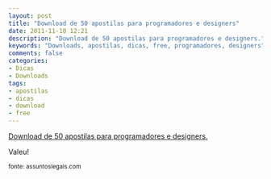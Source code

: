 ```yaml
---
layout: post
title: "Download de 50 apostilas para programadores e designers"
date: 2011-11-10 12:21
description: "Download de 50 apostilas para programadores e designers."
keywords: "Downloads, apostilas, dicas, free, programadores, designers"
comments: false
categories:
- Dicas
- Downloads
tags:
- apostilas
- dicas
- download
- free
---
```


<a href="http://assuntoslegais.com/50-apostilas-para-programadores-designers-e-blogueiros/">Download de 50 apostilas para programadores e designers.</a>

Valeu!

<small>fonte: assuntoslegais.com</small>